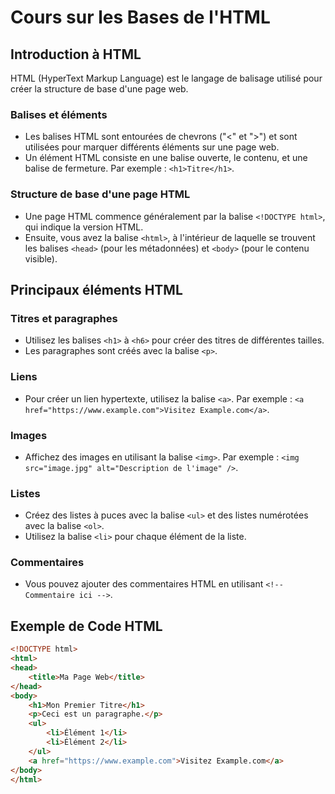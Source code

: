 # Cours sur les Bases de l'HTML

## Introduction à HTML

HTML (HyperText Markup Language) est le langage de balisage utilisé pour créer la structure de base d'une page web.

### Balises et éléments

- Les balises HTML sont entourées de chevrons ("<" et ">") et sont utilisées pour marquer différents éléments sur une page web.
- Un élément HTML consiste en une balise ouverte, le contenu, et une balise de fermeture. Par exemple : `<h1>Titre</h1>`.

### Structure de base d'une page HTML

- Une page HTML commence généralement par la balise `<!DOCTYPE html>`, qui indique la version HTML.
- Ensuite, vous avez la balise `<html>`, à l'intérieur de laquelle se trouvent les balises `<head>` (pour les métadonnées) et `<body>` (pour le contenu visible).

## Principaux éléments HTML

### Titres et paragraphes

- Utilisez les balises `<h1>` à `<h6>` pour créer des titres de différentes tailles.
- Les paragraphes sont créés avec la balise `<p>`.

### Liens

- Pour créer un lien hypertexte, utilisez la balise `<a>`. Par exemple : `<a href="https://www.example.com">Visitez Example.com</a>`.

### Images

- Affichez des images en utilisant la balise `<img>`. Par exemple : `<img src="image.jpg" alt="Description de l'image" />`.

### Listes

- Créez des listes à puces avec la balise `<ul>` et des listes numérotées avec la balise `<ol>`.
- Utilisez la balise `<li>` pour chaque élément de la liste.

### Commentaires

- Vous pouvez ajouter des commentaires HTML en utilisant `<!-- Commentaire ici -->`.

## Exemple de Code HTML

```html
<!DOCTYPE html>
<html>
<head>
    <title>Ma Page Web</title>
</head>
<body>
    <h1>Mon Premier Titre</h1>
    <p>Ceci est un paragraphe.</p>
    <ul>
        <li>Élément 1</li>
        <li>Élément 2</li>
    </ul>
    <a href="https://www.example.com">Visitez Example.com</a>
</body>
</html>
```